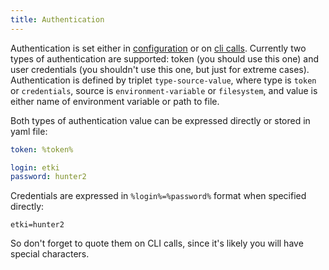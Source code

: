 ```yaml
---
title: Authentication
---
```


Authentication is set either in [configuration](configuration) or
on [cli calls](cli#global-options). Currently two types of 
authentication are supported: token (you should use this one) and user
credentials (you shouldn't use this one, but just for extreme cases).
Authentication is defined by triplet `type-source-value`, where type is
`token` or `credentials`, source is `environment-variable` or 
`filesystem`, and value is either name of environment variable or path 
to file.
 
Both types of authentication value can be expressed directly or stored in 
yaml file:

```yaml
token: %token%
```

```yaml
login: etki
password: hunter2
```

Credentials are expressed in `%login%=%password%` format when specified
directly:

```text
etki=hunter2
```

So don't forget to quote them on CLI calls, since it's likely you will 
have special characters.
